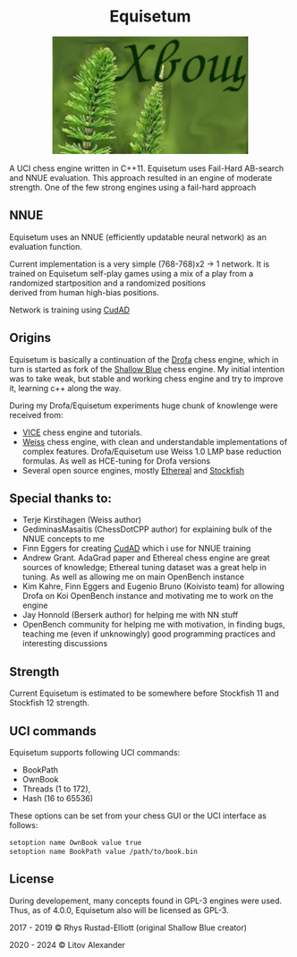 <h1 align="center">Equisetum</h1>

<p align="center">
 <img src="Logo/Equisetum.png" width="350"/>
</p>

A UCI chess engine written in C++11.
Equisetum uses Fail-Hard AB-search and NNUE evaluation.
This approach resulted in an engine of moderate strength. One of the few strong engines using a fail-hard approach

## NNUE

Equisetum uses an NNUE (efficiently updatable neural network) as an evaluation function.

Current implementation is a very simple (768-768)x2 -> 1 network.
It is trained on Equisetum self-play games using a mix of a play from a randomized startposition and a randomized positions  
derived from human high-bias positions.

Network is training using <a href="https://github.com/Luecx/CudAD">CudAD</a>


## Origins
Equisetum is basically a continuation of the <a href="https://github.com/justNo4b/Drofa">Drofa</a> chess engine,
which in turn is started as fork of the <a href="https://github.com/GunshipPenguin/shallow-blue">Shallow Blue</a> chess engine.
My initial intention was to take weak, but stable and working chess engine and try to improve it, learning c++ along the way.

During my Drofa/Equisetum experiments huge chunk of knowlenge were received from:

 - <a href="https://github.com/peterwankman/vice">VICE</a> chess engine and tutorials.
 - <a href="https://github.com/TerjeKir/weiss">Weiss</a> chess engine, with clean and understandable implementations of complex features. Drofa/Equisetum use Weiss 1.0
LMP base reduction formulas. As well as HCE-tuning for Drofa versions
 - Several open source engines, mostly <a href="https://github.com/AndyGrant/Ethereal">Ethereal</a> and <a href="https://github.com/official-stockfish/Stockfish">Stockfish</a>

## Special thanks to:
 - Terje Kirstihagen (Weiss author)
 - GediminasMasaitis (ChessDotCPP author) for explaining bulk of the NNUE concepts to me
 - Finn Eggers for creating <a href="https://github.com/Luecx/CudAD">CudAD</a> which i use for NNUE training
 - Andrew Grant. AdaGrad paper and Ethereal chess engine are great sources of knowledge; Ethereal tuning dataset was a great help in tuning. As well as allowing me on main OpenBench instance
 - Kim Kahre, Finn Eggers and Eugenio Bruno (Koivisto team) for allowing Drofa on Koi OpenBench instance and motivating me to work on the engine
 - Jay Honnold (Berserk author) for helping me with NN stuff
 - OpenBench community for helping me with motivation, in finding bugs, teaching me (even if unknowingly) good programming practices and interesting discussions

## Strength
Current Equisetum is estimated to be somewhere before Stockfish 11 and Stockfish 12 strength.

## UCI commands

Equisetum supports following UCI commands:

- BookPath
- OwnBook
- Threads (1 to 172),
- Hash    (16 to 65536)

These options can be set from your chess GUI or the UCI interface as follows:

```
setoption name OwnBook value true
setoption name BookPath value /path/to/book.bin
```

## License

During developement, many concepts found in GPL-3 engines were used.
Thus, as of 4.0.0, Equisetum also will be licensed as GPL-3.

2017 - 2019 © Rhys Rustad-Elliott (original Shallow Blue creator)

2020 - 2024 © Litov Alexander


